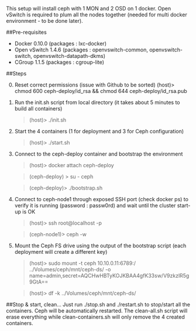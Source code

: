 This setup will install ceph with 1 MON and 2 OSD on 1 docker.
Open vSwitch is required to plum all the nodes together (needed for multi docker environment - to be done later).

##Pre-requisites

- Docker 0.10.0 (packages : lxc-docker)
- Open vSwitch 1.4.6 (packages : openvswitch-common, openvswitch-switch, openvswitch-datapath-dkms)
- CGroup 1.1.5 (packages : cgroup-lite)


##Steps

0. Reset correct permissions (issue with Github to be sorted)
	(host)> chmod 600 ceph-deploy/id_rsa && chmod 644 ceph-deploy/id_rsa.pub 


1. Run the init.sh script from local directory (it takes about 5 minutes to build all containers) 
	> (host)> ./init.sh

2. Start the 4 containers (1 for deployment and 3 for Ceph configuration)
	> (host)> ./start.sh

3. Connect to the ceph-deploy container and bootstrap the environment
	> (host)> docker attach ceph-deploy

	> (ceph-deploy) > su - ceph

	> (ceph-deploy)> ./bootstrap.sh


4. Connect to ceph-node1 through exposed SSH port (check docker ps) to verify it is running (password : passw0rd) and wait until the cluster start-up is OK
	> (host)> ssh root@localhost -p <exposed port for ceph-node1>

	> (ceph-node1)> ceph -w

5. Mount the Ceph FS drive using the output of the bootstrap script (each deployment will create a different key)
	> (host)> sudo mount -t ceph 10.10.0.11:6789:/ ../Volumes/ceph/mnt/ceph-ds/ -o name=admin,secret=AQCHwHBTyKOJKBAA4gfK33sw/V9zkzlR5g9GtA==

	> (host)> df -k ../Volumes/ceph/mnt/ceph-ds/


##Stop & start, clean... 
Just run ./stop.sh and ./restart.sh to stop/start all the containers. Ceph will be automatically restarted.
The clean-all.sh script will erase everything while clean-containers.sh will only remove the 4 created containers.

